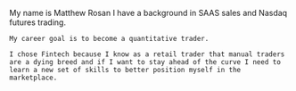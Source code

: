  My name is Matthew Rosan I have a background in SAAS sales and Nasdaq futures trading.
    
    My career goal is to become a quantitative trader.
    
    I chose Fintech because I know as a retail trader that manual traders are a dying breed and if I want to stay ahead of the curve I need to learn a new set of skills to better position myself in the marketplace.
